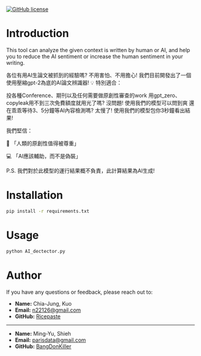 [![GitHub license](https://img.shields.io/badge/License-MIT-yellow.svg)](https://github.com/Ricepaste/AI-content-detector/blob/master/LICENSE)
# Introduction

<!-- 可以讓你作為依據降低文章的AI感或者增加人類感，並且避免被conference reject -->
This tool can analyze the given context is written by human or AI, and help you to reduce the AI sentiment or increase the human sentiment in your writing.

各位有用AI生論文被抓到的經驗嗎? 
不用害怕、不用擔心! 我們目前開發出了一個使用壓縮gpt-2為底的AI論文辨識器!
💡 特別適合：

投各種Conference、期刊以及任何需要做原創性審查的work
用gpt_zero、copyleak用不到三次免費額度就用光了嗎? 沒問題! 使用我們的模型可以問到爽
還在乖乖等待3、5分鐘等AI內容檢測嗎? 太慢了! 使用我們的模型包你3秒鐘看出結果!

我們堅信：

🧠 「人類的原創性值得被尊重」

💻 「AI應該輔助，而不是偽裝」

P.S. 我們對於此模型的運行結果概不負責，此計算結果為AI生成!

# Installation

```bash
pip install -r requirements.txt
```

# Usage

```bash
python AI_dectector.py
```

# Author

If you have any questions or feedback, please reach out to:

- **Name:** Chia-Jung, Kuo
- **Email:** n22126@gmail.com
- **GitHub:** [Ricepaste](https://github.com/Ricepaste)
---
- **Name:** Ming-Yu, Shieh
- **Email:** parisdata@gmail.com
- **GitHub:** [BangDonKiller](https://github.com/BangDonKiller)